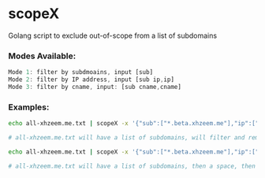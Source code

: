 # scopeX
Golang script to exclude out-of-scope from a list of subdomains

### Modes Available:
```js
Mode 1: filter by subdmoains, input [sub]
Mode 2: filter by IP address, input [sub ip,ip]
Mode 3: filter by cname, input: [sub cname,cname]
```

### Examples:
```bash
echo all-xhzeem.me.txt | scopeX -x '{"sub":["*.beta.xhzeem.me"],"ip":["8.254.3.254", "23.65.242.19"]}' -m 1

# all-xhzeem.me.txt will have a list of subdomains, will filter and remove anything maches ^*.beta.xhzeem.me$
```

```bash
echo all-xhzeem.me.txt | scopeX -x '{"sub":["*.beta.xhzeem.me"],"ip":["8.254.3.254", "23.65.242.19"]}' -m 2

# all-xhzeem.me.txt will have a list of subdomains, then a space, then a comma separated IPs, will filter and remove any subdomain with the IP in the list ["8.254.3.254", "23.65.242.19"]
```